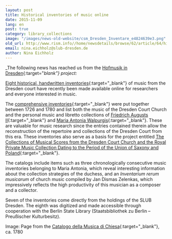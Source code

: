 ```yaml
---
layout: post
title: Historical inventories of music online
date: 2015-11-09
lang: en
post: true
category: library_collections
image: "/images/news-old-website/csm_Dresden_Inventare_e4824639e3.png"
old_url: http://www.rism.info//home/newsdetails/browse/62/article/64/historical-inventories-of-music-online.html
email: nina.eichholz@slub-dresden.de
author: Nina Eichholz
---
```


_The following news has reached us from the [Hofmusik in Dresden](https://hofmusik.slub-dresden.de/news/details/single/historische-inventare-online/){:target="_blank"} project:_

[Eight historical, handwritten inventories](https://hofmusik.slub-dresden.de/themen/hofkirche-koenigliche-privat-musikaliensammlung/historische-kataloge-und-altsignaturen/#c37043){:target="_blank"} of music from the Dresden court have recently been made available online for researchers and everyone interested in music.

The [comprehensive inventories](https://hofmusik.slub-dresden.de/en/themes/court-church-and-royal-private-music-collection/historical-catalogues-and-old-shelf-numbers/){:target="_blank"} were put together between 1726 and 1780 and list both the music of the Dresden Court Church and the personal music and libretto collections of [Friedrich Augusts II](https://en.wikipedia.org/wiki/Augustus_III_of_Poland){:target="_blank"} and [Maria Antonia Walpurgis](https://en.wikipedia.org/wiki/Duchess_Maria_Antonia_of_Bavaria){:target="_blank"}. These are valuable for music research since the entries contained therein allow the reconstruction of the repertoire and collections of the Dresden Court from this era. These inventories also serve as a basis for the project entitled [The Collections of Musical Scores from the Dresden Court Church and the Royal Private Music Collection Dating to the Period of the Union of Saxony and Poland](https://hofmusik.slub-dresden.de/en/themes/court-church-and-royal-private-music-collection/){:target="_blank"}.

The catalogs include items such as three chronologically consecutive music inventories belonging to Maria Antonia, which reveal interesting information about the collection strategies of the duchess, and an _Inventarium rerum musicarum_ of church music compiled by Jan Dismas Zelenkas, which impressively reflects the high productivity of this musician as a composer and a collector.

Seven of the inventories come directly from the holdings of the SLUB Dresden. The eighth was digitized and made accessible through cooperation with the Berlin State Library (Staatsbibliothek zu Berlin – Preußischer Kulturbesitz).

Image: Page from the [Catalogo della Musica di Chiesa](http://digital.slub-dresden.de/id425373169){:target="_blank"}, ca. 1780


